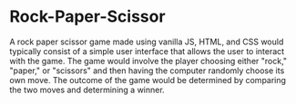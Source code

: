 # Rock-Paper-Scissor

A rock paper scissor game made using vanilla JS, HTML, and CSS would typically consist of a simple user interface that allows the user to interact with the game. The game would involve the player choosing either "rock," "paper," or "scissors" and then having the computer randomly choose its own move. The outcome of the game would be determined by comparing the two moves and determining a winner.
